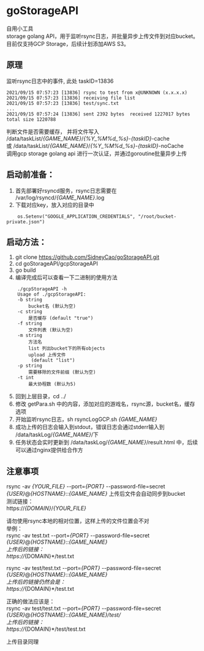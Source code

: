# goStorageAPI  
自用小工具  
storage golang API，用于监听rsync日志，并批量异步上传文件到对应bucket。  
目前仅支持GCP Storage，后续计划添加AWS S3。

## 原理
监听rsync日志中的事件, 此处 taskID=13836  
```
2021/09/15 07:57:23 [13836] rsync to test from x@UNKNOWN (x.x.x.x)
2021/09/15 07:57:23 [13836] receiving file list
2021/09/15 07:57:23 [13836] test/sync.txt
...
2021/09/15 07:57:24 [13836] sent 2392 bytes  received 1227017 bytes  total size 1220788
```
判断文件是否需要缓存，
并将文件写入  
/data/taskList/*{GAME_NAME}*/*{%Y_%M%d_%s}*-*{taskID}*-cache  
或 /data/taskList/*{GAME_NAME}*/*{%Y_%M%d_%s}*-*{taskID}*-noCache  
调用gcp storage golang api 进行一次认证，并通过goroutine批量异步上传  


## 启动前准备：
1. 首先部署好rsyncd服务，rsync日志需要在 /var/log/rsyncd/*{GAME_NAME}*.log  
2. 下载对应key，放入对应的目录中  
```
    os.Setenv("GOOGLE_APPLICATION_CREDENTIALS", "/root/bucket-private.json")
```

## 启动方法：  
1. git clone https://github.com/SidneyCao/goStorageAPI.git  
2. cd goStorageAPI/gcpStorageAPI
3. go build  
4. 编译完成后可以查看一下二进制的使用方法
```
    ./gcpStorageAPI -h
    Usage of ./gcpStorageAPI:
    -b string
    	bucket名 (默认为空)
    -c string
    	是否缓存 (default "true")
    -f string
    	文件列表 (默认为空)
    -m string
    	方法名
    	list 列出bucket下的所有objects
    	upload 上传文件
    	 (default "list")
    -p string
    	需要移除的文件前缀 (默认为空)
    -t int
    	最大协程数 (默认为5)
```
5. 回到上层目录，cd ../
6. 修改 getPara.sh 中的内容，添加对应的游戏名，rsync源，bucket名，缓存选项
7. 开始监听rsync日志，sh rsyncLogGCP.sh *{GAME_NAME}*
8. 成功上传的日志会输入到stdout，错误日志会通过stderr输入到 /data/taskLog/*{GAME_NAME}*/下
9. 任务状态会实时更新到 /data/taskLog/*{GAME_NAME}*/result.html 中，后续可以通过nginx提供给合作方

## 注意事项  

rsync -av *{YOUR_FILE}* --port=*{PORT}* --password-file=secret *{USER}*@*{HOSTNAME}*::*{GAME_NAME}* 
上传后文件会自动同步到bucket  
测试链接：  
https://*{DOMAIN}*/*{YOUR_FILE}*  

请勿使用rsync本地的相对位置，这样上传的文件位置会不对  
举例：  
rsync -av test.txt --port=*{PORT}* --password-file=secret *{USER}*@*{HOSTNAME}*::*{GAME_NAME}  
上传后的链接：  
https://*{DOMAIN}*/test.txt  

rsync -av test/test.txt --port=*{PORT}* --password-file=secret *{USER}*@*{HOSTNAME}*::*{GAME_NAME}  
上传后的链接仍然会是：  
https://*{DOMAIN}*/test.txt  


正确的做法应该是：  
rsync -av test/test.txt --port=*{PORT}* --password-file=secret *{USER}*@*{HOSTNAME}*::*{GAME_NAME}/test/   
上传后的链接：  
https://*{DOMAIN}*/test/test.txt   


上传目录同理